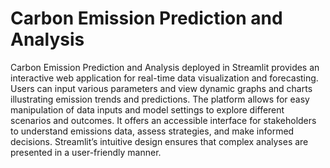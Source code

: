 # Carbon Emission Prediction and Analysis
Carbon Emission Prediction and Analysis deployed in Streamlit provides an interactive web application for real-time data visualization and forecasting. Users can input various parameters and view dynamic graphs and charts illustrating emission trends and predictions. The platform allows for easy manipulation of data inputs and model settings to explore different scenarios and outcomes. It offers an accessible interface for stakeholders to understand emissions data, assess strategies, and make informed decisions. Streamlit’s intuitive design ensures that complex analyses are presented in a user-friendly manner.
